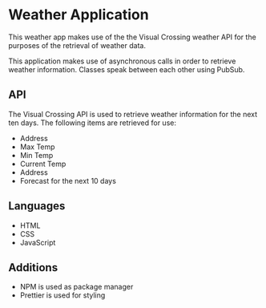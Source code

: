 # Weather Application
This weather app makes use of the the Visual Crossing weather API for the purposes of the retrieval of weather data.

This application makes use of asynchronous calls in order to retrieve weather information. Classes speak between each other using PubSub.

## API
The Visual Crossing API is used to retrieve weather information for the next ten days.
The following items are retrieved for use:
- Address
- Max Temp
- Min Temp
- Current Temp
- Address
- Forecast for the next 10 days

## Languages
- HTML
- CSS
- JavaScript

## Additions
- NPM is used as package manager
- Prettier is used for styling
